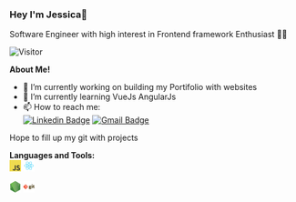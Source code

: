 ### Hey I'm Jessica👋

Software Engineer with high interest in Frontend framework Enthusiast 🐱‍🏍

![Visitor](https://visitor-badge.laobi.icu/badge?page_id=jessicateocw.jessicateocw)

**About Me!** 

- 🔭 I’m currently working on building my Portifolio with websites
- 🌱 I’m currently learning VueJs AngularJs
- 📫 How to reach me: <br/>
[![Linkedin Badge](https://img.shields.io/badge/-jessica-blue?style=flat&logo=Linkedin&logoColor=white&link=https://www.linkedin.com/in/jessica-teo-cha-woon/)](https://www.linkedin.com/in/jessica-teo-cha-woon/)
[![Gmail Badge](https://img.shields.io/badge/-jtcw-c14438?style=flat&logo=Gmail&logoColor=white&link=mailto:jtcw1997@gmail.com)](mailto:jtcw1997@gmail.com)

Hope to fill up my git with projects

**Languages and Tools:**  
<code><img height="20" src="https://raw.githubusercontent.com/github/explore/80688e429a7d4ef2fca1e82350fe8e3517d3494d/topics/javascript/javascript.png"></code>
<code><img height="20" src="https://raw.githubusercontent.com/github/explore/80688e429a7d4ef2fca1e82350fe8e3517d3494d/topics/react/react.png"></code>

<code><img height="20" src="https://raw.githubusercontent.com/github/explore/80688e429a7d4ef2fca1e82350fe8e3517d3494d/topics/nodejs/nodejs.png"></code>
<code><img height="20" src="https://raw.githubusercontent.com/github/explore/80688e429a7d4ef2fca1e82350fe8e3517d3494d/topics/git/git.png"></code>

<!--
**jessicateocw/jessicateocw** is a ✨ _special_ ✨ repository because its `README.md` (this file) appears on your GitHub profile.

Here are some ideas to get you started:

- 🔭 I’m currently working on building my Portifolio with websites
- 🌱 I’m currently learning VueJs AngularJs
- 💬 Ask me about ...
- 📫 How to reach me: <a href="https://www.linkedin.com/in/jessica-teo-cha-woon/">LinkedIn</a>
- ⚡ Fun fact: ...
-->
